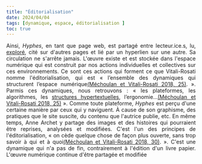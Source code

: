 ```yaml
---
title: "Éditorialisation"
date: 2024/04/04
tags: [dynamique, espace, éditorialisation ]
toc: true
---
```

<DIV STYLE="text-align:justify">

Ainsi, *Hyphes*, en tant que page web, est partagé entre lecteur.ice.s, lu, [exploré](https://cgermain97.github.io/Feu-de-Foret/docs/Fragment/), cité sur d'autres pages et lié par un hyperlien sur une autre. Sa circulation ne s'arrête jamais. L'œuvre existe et est stockée dans l'espace numérique qui est construit par nos actions individuelles et collectives sur ces environnements. Ce sont ces actions qui forment ce que Vitali-Rosati nomme l'éditorialisation, qui est « l’ensemble des dynamiques qui structurent l’espace numérique[(Méchoulan et Vitali-Rosati 2018, 25)](https://cgermain97.github.io/Feu-de-Foret/docs/biblio/). ». Parmis ces dynamiques, nous retrouvons : « les plateformes, les algorithmes, les [structures hypertextuelles](https://cgermain97.github.io/Feu-de-Foret/docs/Hyper/), l’ergonomie…[(Méchoulan et Vitali-Rosati 2018, 25)](https://cgermain97.github.io/Feu-de-Foret/docs/biblio/) ». Comme toute plateforme, *Hyphes* est perçu d'une certaine manière par ceux qui y naviguent. À cause de son graphisme, des pratiques que le site suscite, du contenu que l'autrice publie, etc. En même temps, Anne Archet y partage des images et des histoires qui pourraient être reprises, analysées et modifiées. C'est l'un des principes de l'éditorialisation, « on cède quelque chose de façon plus ouverte, sans trop savoir à qui et à quoi[(Méchoulan et Vitali-Rosati 2018, 30)](https://cgermain97.github.io/Feu-de-Foret/docs/biblio/). ». C'est une dynamique qui n'a pas de fin, contrairement à l'édition d'un livre papier. L'œuvre numérique continue d'être partagée et modifiée 